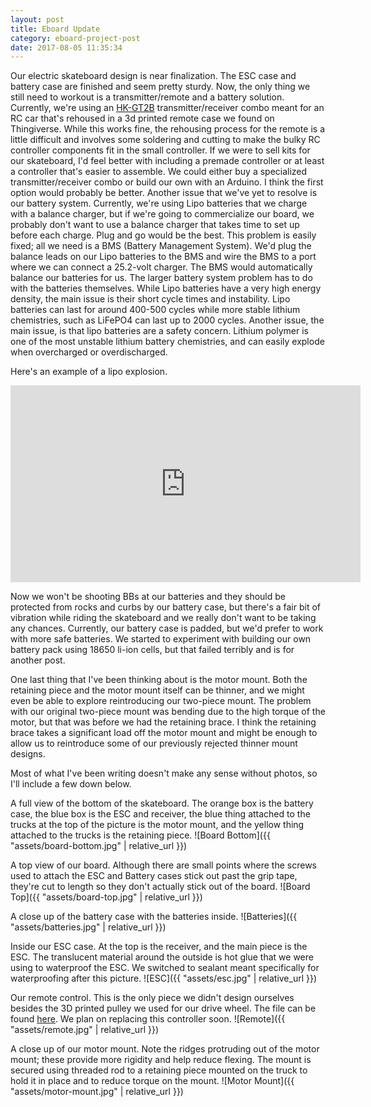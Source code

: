 ```yaml
---
layout: post
title: Eboard Update
category: eboard-project-post
date: 2017-08-05 11:35:34
---
```

Our electric skateboard design is near finalization. The ESC case and battery case are finished and seem pretty sturdy. Now, the only thing we still need to workout is a transmitter/remote and a battery solution. 
Currently, we're using an [HK-GT2B](https://hobbyking.com/en_us/hobbykingr-tmhk-gt2b-3ch-2-4ghz-transmitter-and-receiver-w-rechargable-li-ion-battery-1.html) transmitter/receiver combo meant for an RC car that's rehoused in a 3d printed remote case we found on Thingiverse. While this works fine, the rehousing process for the remote is a little difficult and involves some soldering and cutting to make the bulky RC controller components fit in the small controller. If we were to sell kits for our skateboard, I'd feel better with including a premade controller or at least a controller that's easier to assemble. We could either buy a specialized transmitter/receiver combo or build our own with an Arduino. I think the first option would probably be better. 
Another issue that we've yet to resolve is our battery system. Currently, we're using Lipo batteries that we charge with a balance charger, but if we're going to commercialize our board, we probably don't want to use a balance charger that takes time to set up before each charge. Plug and go would be the best. This problem is easily fixed; all we need is a BMS (Battery Management System). We'd plug the balance leads on our Lipo batteries to the BMS and wire the BMS to a port where we can connect a 25.2-volt charger. The BMS would automatically balance our batteries for us.
The larger battery system problem has to do with the batteries themselves. While Lipo batteries have a very high energy density, the main issue is their short cycle times and instability. Lipo batteries can last for around 400-500 cycles while more stable lithium chemistries, such as LiFePO4 can last up to 2000 cycles.
Another issue, the main issue, is that lipo batteries are a safety concern. Lithium polymer is one of the most unstable lithium battery chemistries, and can easily explode when overcharged or overdischarged.

Here's an example of a lipo explosion.
<iframe width="560" height="315" src="https://www.youtube.com/embed/EseOhC8n7ro?rel=0&amp;start=9" frameborder="0" allowfullscreen></iframe>

Now we won't be shooting BBs at our batteries and they should be protected from rocks and curbs by our battery case, but there's a fair bit of vibration while riding the skateboard and we really don't want to be taking any chances. Currently, our battery case is padded, but we'd prefer to work with more safe batteries. We started to experiment with building our own battery pack using 18650 li-ion cells, but that failed terribly and is for another post.

One last thing that I've been thinking about is the motor mount. Both the retaining piece and the motor mount itself can be thinner, and we might even be able to explore reintroducing our two-piece mount. The problem with our original two-piece mount was bending due to the high torque of the motor, but that was before we had the retaining brace. I think the retaining brace takes a significant load off the motor mount and might be enough to allow us to reintroduce some of our previously rejected thinner mount designs.

Most of what I've been writing doesn't make any sense without photos, so I'll include a few down below.

A full view of the bottom of the skateboard. The orange box is the battery case, the blue box is the ESC and receiver, the blue thing attached to the trucks at the top of the picture is the motor mount, and the yellow thing attached to the trucks is the retaining piece.
![Board Bottom]({{ "assets/board-bottom.jpg" | relative_url }})

A top view of our board. Although there are small points where the screws used to attach the ESC and Battery cases stick out past the grip tape, they're cut to length so they don't actually stick out of the board.
![Board Top]({{ "assets/board-top.jpg" | relative_url }})

A close up of the battery case with the batteries inside. 
![Batteries]({{ "assets/batteries.jpg" | relative_url }})

Inside our ESC case. At the top is the receiver, and the main piece is the ESC. The translucent material around the outside is hot glue that we were using to waterproof the ESC. We switched to sealant meant specifically for waterproofing after this picture.
![ESC]({{ "assets/esc.jpg" | relative_url }})

Our remote control. This is the only piece we didn't design ourselves besides the 3D printed pulley we used for our drive wheel. The file can be found [here](https://www.thingiverse.com/thing:922378). We plan on replacing this controller soon.
![Remote]({{ "assets/remote.jpg" | relative_url }})

A close up of our motor mount. Note the ridges protruding out of the motor mount; these provide more rigidity and help reduce flexing. The mount is secured using threaded rod to a retaining piece mounted on the truck to hold it in place and to reduce torque on the mount.
![Motor Mount]({{ "assets/motor-mount.jpg" | relative_url }})
